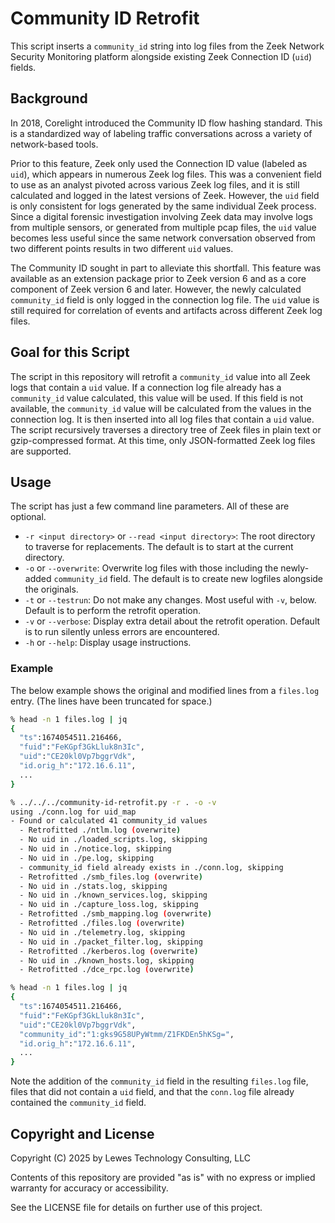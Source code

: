 # Community ID Retrofit

This script inserts a `community_id` string into log files from the Zeek Network Security Monitoring platform alongside existing Zeek Connection ID (`uid`) fields.

## Background

In 2018, Corelight introduced the Community ID flow hashing standard.  This is a standardized way of labeling traffic conversations across a variety of network-based tools.

Prior to this feature, Zeek only used the Connection ID value (labeled as `uid`), which appears in numerous Zeek log files.  This was a convenient field to use as an analyst pivoted across various Zeek log files, and it is still calculated and logged in the latest versions of Zeek.  However, the `uid` field is only consistent for logs generated by the same individual Zeek process.  Since a digital forensic investigation involving Zeek data may involve logs from multiple sensors, or generated from multiple pcap files, the `uid` value becomes less useful since the same network conversation observed from two different points results in two different `uid` values.

The Community ID sought in part to alleviate this shortfall.  This feature was available as an extension package prior to Zeek version 6 and as a core component of Zeek version 6 and later.  However, the newly calculated `community_id` field is only logged in the connection log file.  The `uid` value is still required for correlation of events and artifacts across different Zeek log files.

## Goal for this Script

The script in this repository will retrofit a `community_id` value into all Zeek logs that contain a `uid` value.  If a connection log file already has a `community_id` value calculated, this value will be used.  If this field is not available, the `community_id` value will be calculated from the values in the connection log.  It is then inserted into all log files that contain a `uid` value.  The script recursively traverses a directory tree of Zeek files in plain text or gzip-compressed format.  At this time, only JSON-formatted Zeek log files are supported.

## Usage

The script has just a few command line parameters.  All of these are optional.

- `-r <input directory>` or `--read <input directory>`: The root directory to traverse for replacements.  The default is to start at the current directory.
- `-o` or `--overwrite`: Overwrite log files with those including the newly-added `community_id` field.  The default is to create new logfiles alongside the originals.
- `-t` or `--testrun`: Do not make any changes.  Most useful with `-v`, below.  Default is to perform the retrofit operation.
- `-v` or `--verbose`: Display extra detail about the retrofit operation.  Default is to run silently unless errors are encountered.
- `-h` or `--help`: Display usage instructions.

### Example

The below example shows the original and modified lines from a `files.log` entry.  (The lines have been truncated for space.)

```bash
% head -n 1 files.log | jq
{
  "ts":1674054511.216466,
  "fuid":"FeKGpf3GkLluk8n3Ic",
  "uid":"CE20kl0Vp7bggrVdk",
  "id.orig_h":"172.16.6.11",
  ...
}

% ../../../community-id-retrofit.py -r . -o -v
using ./conn.log for uid_map
- Found or calculated 41 community_id values
  - Retrofitted ./ntlm.log (overwrite)
  - No uid in ./loaded_scripts.log, skipping
  - No uid in ./notice.log, skipping
  - No uid in ./pe.log, skipping
  - community_id field already exists in ./conn.log, skipping
  - Retrofitted ./smb_files.log (overwrite)
  - No uid in ./stats.log, skipping
  - No uid in ./known_services.log, skipping
  - No uid in ./capture_loss.log, skipping
  - Retrofitted ./smb_mapping.log (overwrite)
  - Retrofitted ./files.log (overwrite)
  - No uid in ./telemetry.log, skipping
  - No uid in ./packet_filter.log, skipping
  - Retrofitted ./kerberos.log (overwrite)
  - No uid in ./known_hosts.log, skipping
  - Retrofitted ./dce_rpc.log (overwrite)

% head -n 1 files.log | jq
{
  "ts":1674054511.216466,
  "fuid":"FeKGpf3GkLluk8n3Ic",
  "uid":"CE20kl0Vp7bggrVdk",
  "community_id":"1:gks9G58UPyWtmm/Z1FKDEn5hKSg=",
  "id.orig_h":"172.16.6.11",
  ...
}
```

Note the addition of the `community_id` field in the resulting `files.log` file, files that did not contain a `uid` field, and that the `conn.log` file already contained the `community_id` field.

## Copyright and License

Copyright (C) 2025 by Lewes Technology Consulting, LLC

Contents of this repository are provided "as is" with no express or implied warranty for accuracy or accessibility.

See the LICENSE file for details on further use of this project.
